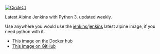 [![CircleCI](https://circleci.com/gh/dcycle/docker-jenkins.svg?style=svg)](https://circleci.com/gh/dcycle/docker-jenkins)

Latest Alpine Jenkins with Python 3, updated weekly.

Use anywhere you would use the [jenkins/jenkins](https://hub.docker.com/r/jenkins/jenkins) latest alpine image, if you need python with it.

* [This image on the Docker hub](http://hub.docker.com/r/dcycle/jenkins)
* [This image on GitHub](https://github.com/dcycle/docker-jenkins)
